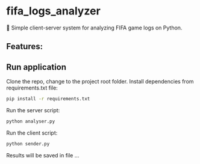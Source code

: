 # fifa_logs_analyzer

:memo: Simple client-server system for analyzing FIFA game logs on Python.

Features:
- 

## Run application
Clone the repo, change to the project root folder. Install dependencies from requirements.txt file:

```bash
pip install -r requirements.txt
```
Run the server script:
```bash
python analyser.py
```

Run the client script:
```bash
python sender.py
```

Results will be saved in file ...
